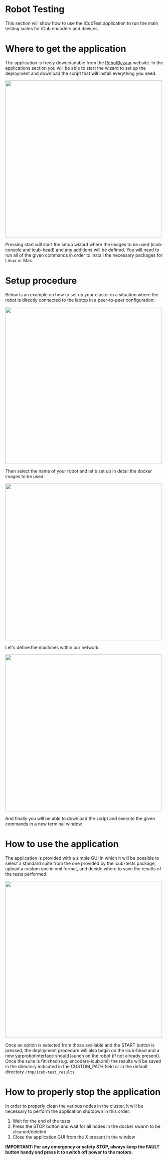 # Robot Testing
This section will show how to use the iCubTest application to run the main testing suites for iCub encoders and devices.

# Where to get the application
The application is freely downloadable from the [RobotBazaar](https://robot-bazaar.iit.it/applications) website. In the applications section you will be able to start the wizard to set up the deployment and download the script that will install everything you need.

<img src ="../img/robot-bazaar.png" height = 500px>

Pressing start will start the setup wizard where the images to be used (icub-console and icub-head) and any additions will be defined. You will need to run all of the given commands in order to install the necessary packages for Linux or Mac.

# Setup procedure
Below is an example on how to set up your cluster in a situation where the robot is directly connected to the laptop in a peer-to-peer configuration:

<img src ="../img/clusters.png" height = 500px>

Then select the name of your robot and let's set up in detail the docker images to be used:

<img src ="../img/docker_images.png" height = 500px>

Let's define the machines within our network:

<img src ="../img/clusters_machines.png" height = 500px>

And finally you will be able to download the script and execute the given commands in a new terminal window.

# How to use the application
The application is provided with a simple GUI in which it will be possible to select a standard suite from the one provided by the icub-tests package, upload a custom one in xml format, and decide where to save the results of the tests performed.

<img src ="../img/GUI.png" height = 500px>

Once an option is selected from those available and the START button is pressed, the deployment procedure will also begin on the icub-head and a new yarprobotinterface should launch on the robot (if not already present). Once the suite is finished (e.g. encoders-icub.xml) the results will be saved in the directory indicated in the CUSTOM_PATH field or in the default directory `/tmp/icub-test_results`.

# How to properly stop the application
In order to properly clean the various nodes in the cluster, it will be necessary to perform the application shutdown in this order:

1. Wait for the end of the tests
2. Press the STOP button and wait for all nodes in the docker swarm to be cleaned/deleted
3. Close the application GUI from the X present in the window

**IMPORTANT: For any emergency or safety STOP, always keep the FAULT button handy and press it to switch off power to the motors.**






